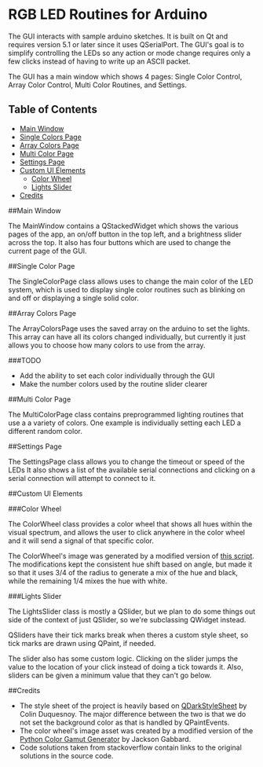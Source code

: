 
# RGB LED Routines for Arduino

The GUI interacts with sample arduino sketches. It is built on Qt and requires version 5.1 or later since it uses QSerialPort. The GUI's goal is to simplify controlling the LEDs so any action or mode change requires only a few clicks instead of having to write up an ASCII packet.

The GUI has a main window which shows 4 pages: Single Color Control, Array Color Control, Multi Color Routines, and Settings. 

## <a name="toc"></a>Table of Contents

* [Main Window](#main-window)
* [Single Colors Page](#single-color)
* [Array Colors Page](#array-colors)
* [Multi Color Page](#multi-color)
* [Settings Page](#settings)
* [Custom UI Elements](#custom-elements)
    * [Color Wheel](#color-wheel)
    * [Lights Slider](#lights-slider)
* [Credits](#credits)


##<a name="main-window"></a>Main Window


The MainWindow contains a QStackedWidget which shows the various
pages of the app, an on/off button in the top left, and a brightness slider across the top. It also 
has four buttons which are used to change the current page of the GUI. 


##<a name="single-color"></a>Single Color Page


The SingleColorPage class allows uses to change
the main color of the LED system, which is used to display
single color routines such as blinking on and off or
displaying a single solid color.


##<a name="array-colors"></a>Array Colors Page


The ArrayColorsPage uses the saved array on the arduino
to set the lights. This array can have all its colors changed individually,
but currently it just allows you to choose how many colors to use from the array.

###<a name="todo-arrays"></a>TODO

* Add the ability to set each color individually through the GUI
* Make the number colors used by the routine slider clearer

##<a name="multi-color"></a>Multi Color Page


The MultiColorPage class contains
preprogrammed lighting routines that use a
a variety of colors. One example is individually
setting each LED a different random color.

##<a name="settings"></a>Settings Page


The SettingsPage class allows you
to change the timeout or speed of the LEDs
It also shows a list of the available serial connections
and clicking  on a serial connection will attempt to connect to it.

##<a name="custom-elements"></a>Custom UI Elements

###<a name="color-wheel"></a>Color Wheel

The ColorWheel class provides a color wheel that shows all hues
within the visual spectrum, and allows the user to click anywhere
in the color wheel and it will send a signal of that specific color.

The ColorWheel's image was generated by a modified version of [this script](https://github.com/jacksongabbard/Python-Color-Gamut-Generator). 
The modifications kept the consistent hue shift based on angle, but
made it so that it uses 3/4 of the radius to generate a mix of
the hue and black, while the remaining 1/4 mixes the hue with white.

###<a name="lights-slider"></a>Lights Slider

The LightsSlider class is mostly a QSlider, but we plan to do
some things out side of the context of just QSlider, so we're subclassing
QWidget instead.
 
QSliders have their tick marks break when theres a
custom style sheet, so tick marks are drawn using QPaint, if needed.

The slider also has some custom logic. Clicking on the slider jumps the value
to the location of your click instead of doing a tick towards it. Also, sliders
can be given a minimum value that they can't go below.

##<a name="credits"></a>Credits

* The style sheet of the project is heavily based on [QDarkStyleSheet](https://github.com/ColinDuquesnoy/QDarkStyleSheet) by Colin Duquesnoy. The major difference between the two is that we do not set the background color as that is handled by QPaintEvents.
* The color wheel's image asset was created by a modified version of the [Python Color Gamut Generator](https://github.com/jacksongabbard/Python-Color-Gamut-Generator) by Jackson Gabbard.
* Code solutions taken from stackoverflow contain links to the original solutions in the source code. 



